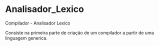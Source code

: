 # Analisador_Lexico
Compilador - Analisador Lexico

Consiste na primeira parte de criação de um compilador a partir de uma linguagem generica.
